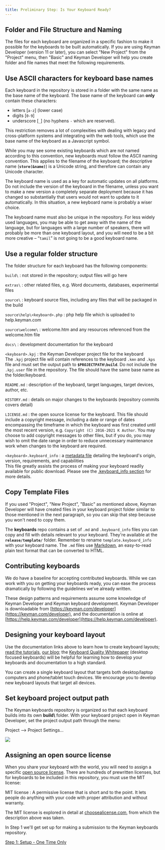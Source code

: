 ```yaml
---
title: Preliminary Step: Is Your Keyboard Ready?
---
```

  
## Folder and File Structure and Naming

The files for each keyboard are organized in a specific fashion to make
it possible for the keyboards to be built automatically. If you are
using Keyman Developer (version 11 or later), you can select "New
Project" from the "Project" menu, then "Basic" and Keyman Developer will
help you create folder and file names that meet the following
requirements.

## Use ASCII characters for keyboard base names

Each keyboard in the repository is stored in a folder with the same name
as the base name of the keyboard. The base name of the keyboard can
**only** contain these characters:

-   letters \[`a-z`\] (lower case)
-   digits \[`0-9`\]
-   underscore \[`_`\] (no hyphens `-` which are reserved).

This restriction removes a lot of complexities with dealing with legacy
and cross-platform systems and integrating with the web tools, which use
the base name of the keyboard as a Javascript symbol.

While you may see some existing keyboards which are not named according
to this convention, new keyboards must follow the ASCII naming
convention. This applies to the filename of the keyboard; the
descriptive name (**`store(&name)`**) is a Unicode string, and therefore
can contain any Unicode character.

The keyboard name is used as a key for automatic updates on all
platforms. Do not include the version of the keyboard in the filename,
unless you want to make a new version a completely separate deployment
because it has changed so substantially that users would not want to
update to it automatically. In this situation, a new keyboard name is
probably a wiser choice.

The keyboard name must also be unique in the repository. For less widely
used languages, you may be able to get away with the name of the
language, but for languages with a large number of speakers, there will
probably be more than one keyboard layout, and you will need to be a bit
more creative – “`tamil`” is not going to be a good keyboard name.

## Use a regular folder structure

The folder structure for each keyboard has the following components:

`build\`
:   not stored in the repository; output files will go here

`extras\`
:   other related files, e.g. Word documents, databases, experimental
    files

`source\`
:   keyboard source files, including any files that will be packaged in
    the build

`source\help\<keyboard>.php`
:   php help file which is uploaded to help.keyman.com

`source\welcome\`
:   welcome.htm and any resources referenced from the welcome.htm file

`docs\`
:   development documentation for the keyboard

`<keyboard>.kpj`
:   the Keyman Developer project file for the keyboard  
    The `.kpj` project file will contain references to the keyboard
    `.kmn` and `.kps` file and must set the output path to
    **`$PROJECTPATH\build`**. Do not include the `.kpj.user` file in the
    repository. The file should have the same base name as the
    folder/keyboard.

`README.md`
:   description of the keyboard, target languages, target devices,
    author, etc.

`HISTORY.md`
:   details on major changes to the keyboards (repository commits covers
    detail)

`LICENSE.md`
:   the open source license for the keyboard. This file should include a
    copyright message, including a date or range of dates encompassing
    the timeframe in which the keyboard was first created until the most
    recent version, e.g. `Copyright (C) 2016-2021 K Author`. You may
    choose to add copyright messages to other files, but if you do, you
    may wish to omit the date range in order to reduce unnecessary
    maintenance work when changes to the keyboard are required.

`<keyboard>.keyboard_info`
:   a [metadata file](/developer/cloud/keyboard_info) detailing the
    keyboard's origin, version, requirements, and capabilities  
    This file greatly assists the process of making your keyboard
    readily available for public download. Please see the
    [.keyboard_info section](/developer/cloud/keyboard_info) for more
    details.

## Copy Template Files

If you used "Project", "New Project", "Basic" as mentioned above, Keyman
Developer will have created files in your keyboard project folder
similar to those mentioned in the next paragraph, so you can skip that
step because you won't need to copy them.

The **keyboards** repo contains a set of `.md` and `.keyboard_info`
files you can copy and fill with details relevant to your keyboard.
They're available at the **`release/template/`** folder. Remember to
rename `template.keyboard_info` with your keyboard name. The `.md` files
use
[Markdown](https://daringfireball.net/projects/markdown/),
an easy-to-read plain text format that can be converted to HTML.

## Contributing keyboards

We do have a baseline for accepting contributed keyboards. While we can
work with you on getting your keyboards ready, you can ease the process
dramatically by following the guidelines we’ve already written.

These design patterns and requirements assume some knowledge of Keyman
Developer and Keyman keyboard development. Keyman Developer is
downloadable from
[https://keyman.com/developer](https://keyman.com/developer),
and the documentation is online at
[https://help.keyman.com/developer](https://help.keyman.com/developer).

## Designing your keyboard layout

Use the documentation links above to learn how to create keyboard
layouts; [read the
tutorials](https://help.keyman.com/developer/current-version/guides/),
[our blog](https://blog.keyman.com/category/developing-keyboards/); the
[Keyboard Quality
Whitepaper](/developer/whitepaper1.1.pdf) (desktop
focused keyboards) will be helpful for learning how to develop your
keyboards and documentation to a high standard.

You can create a single keyboard layout that targets both desktop/laptop
computers and phone/tablet touch devices. We encourage you to develop
new keyboard layouts that target all devices.

## Set keyboard project output path

The Keyman keyboards repository is organized so that each keyboard
builds into its own **build\\** folder. With your keyboard project open
in Keyman Developer, set the project output path through the menu:

Project --&gt; Project Settings...

![](/cdn/dev/img/developer/keyboards/project-settings.png)

## Assigning an open source license

When you share your keyboard with the world, you will need to assign a
specific [open source
license](https://opensource.org/licenses). There are
hundreds of prewritten licenses, but for keyboards to be included in
this repository, you must use the MIT license:

MIT license
:   A permissive license that is short and to the point. It lets people
    do anything with your code with proper attribution and without
    warranty.

The MIT license is explored in detail at
[choosealicense.com](https://choosealicense.com/licenses/),
from which the description above was taken.

In Step 1 we'll get set up for making a submission to the Keyman
keyboards repository.

[Step 1: Setup - One Time Only](step-1)
